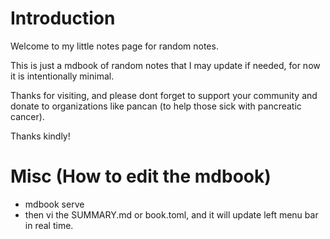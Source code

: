 # Introduction

Welcome to my little notes page for random notes.

This is just a mdbook of random notes that I may update if needed, for now it is intentionally minimal.

Thanks for visiting, and please dont forget to support your community and donate to organizations like pancan (to help those sick with pancreatic cancer).

Thanks kindly!


# Misc (How to edit the mdbook)
* mdbook serve
* then vi the SUMMARY.md or book.toml, and it will update left menu bar in real time.
